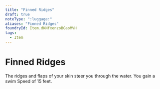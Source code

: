 ```yaml
---
title: "Finned Ridges"
draft: true
noteType: ":luggage:"
aliases: "Finned Ridges"
foundryId: Item.dKNfxenzoBGaoMVH
tags:
  - Item
---
```


# Finned Ridges

The ridges and flaps of your skin steer you through the water. You gain a swim Speed of 15 feet.
